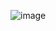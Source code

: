 ![image](https://user-images.githubusercontent.com/111113016/193446804-4acb014a-d3c0-40c7-8c61-55e41bebd671.png)

